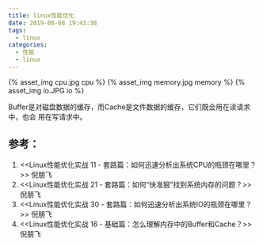 ```yaml
---
title: linux性能优化
date: 2019-08-08 19:43:38
tags:
  - linux
categories:
  - 性能
  - linux  
---
```


<!-- more -->


{% asset_img   cpu.jpg  cpu  %} 
{% asset_img   memory.jpg  memory  %} 
{% asset_img   io.JPG  io  %} 


Buffer是对磁盘数据的缓存，而Cache是文件数据的缓存，它们既会用在读请求中，也会
用在写请求中。

## 参考：

1. <<Linux性能优化实战  11 - 套路篇：如何迅速分析出系统CPU的瓶颈在哪里？>> 倪朋飞
2. <<Linux性能优化实战  21 - 套路篇：如何“快准狠”找到系统内存的问题？>> 倪朋飞
3. <<Linux性能优化实战  30 - 套路篇：如何迅速分析出系统IO的瓶颈在哪里？>> 倪朋飞
4. <<Linux性能优化实战  16 - 基础篇：怎么理解内存中的Buffer和Cache？>> 倪朋飞

